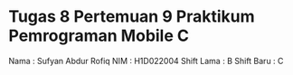 # Tugas 8 Pertemuan 9 Praktikum Pemrograman Mobile C

Nama    : Sufyan Abdur Rofiq
NIM    : H1D022004
Shift Lama  : B
Shift Baru  : C

